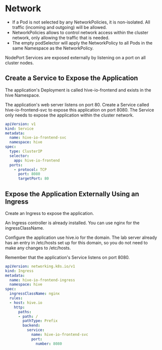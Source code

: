 # Network

- If a Pod is not selected by any NetworkPolicies, it is non-isolated. All traffic (incoming and outgoing) will be allowed.
- NetworkPolicies allows to control network access within the cluster network, only allowing the traffic that is needed.
- The empty podSelector will apply the NetworkPolicy to all Pods in the same Namespace as the NetworkPolicy.

NodePort Services are exposed externally by listening on a port on all cluster nodes.


## Create a Service to Expose the Application

The application's Deployment is called hive-io-frontend and exists in the hive Namespace.

The application's web server listens on port 80. Create a Service called hive-io-frontend-svc to expose this application on port 8080. The Service only needs to expose the application within the cluster network.

```yaml
apiVersion: v1
kind: Service
metadata:
  name: hive-io-frontend-svc
  namespace: hive
spec:
  type: ClusterIP
  selector:
    app: hive-io-frontend
  ports:
    - protocol: TCP
      port: 8080
      targetPort: 80
```


## Expose the Application Externally Using an Ingress

Create an Ingress to expose the application.

An Ingress controller is already installed. You can use nginx for the ingressClassName.

Configure the application use hive.io for the domain. The lab server already has an entry in /etc/hosts set up for this domain, so you do not need to make any changes to /etc/hosts.

Remember that the application's Service listens on port 8080.

```yaml
apiVersion: networking.k8s.io/v1
kind: Ingress
metadata:
  name: hive-io-frontend-ingress
  namespace: hive
spec:
  ingressClassName: nginx
  rules:
  - host: hive.io
    http:
      paths:
      - path: /
        pathType: Prefix
        backend:
          service:
            name: hive-io-frontend-svc
            port:
              number: 8080
```
